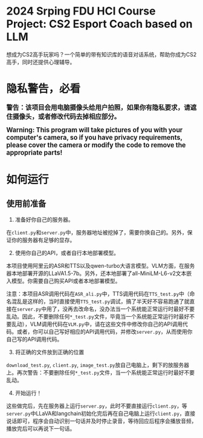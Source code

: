 # 2024 Srping FDU HCI Course Project: CS2 Esport Coach based on LLM

想成为CS2高手玩家吗？一个简单的带有知识库的语音对话系统，帮助你成为CS2高手，同时还提供心理辅导。

# 隐私警告，必看

<big> **警告：该项目会用电脑摄像头给用户拍照，如果你有隐私要求，请遮住摄像头，或者修改代码去掉相应部分。** </big>
  
<big> **Warning: This program will take pictures of you with your computer's camera, so if you have privacy requirements, please cover the camera or modify the code to remove the appropriate parts!** </big>

# 如何运行
## 使用前准备
1. 准备好你自己的服务器。

在```client.py```和```server.py```中，服务器地址被挖掉了，需要你换自己的。另外，保证你的服务器有足够的显存。

2. 使用你自己的API，或者自行本地部署模型。
   
本项目使用阿里云的ASR和TTS以及qwen-turbo大语言模型。VLM方面，在服务器本地部署开源的LLaVA1.5-7b。另外，还本地部署了all-MiniLM-L6-v2文本嵌入模型。你需要自己购买API或者本地部署模型。

注意：本项目ASR调用代码在```ASR_ali.py```中，TTS调用代码在```TTS_test.py```中（命名混乱是这样的，当时直接使用```TTS_test.py```调试，搞了半天好不容易跑通了就直接在```server.py```中用了，没再去改命名，没办法当一个系统能正常运行时最好不要乱动。因此，不要删除任何```*_test.py```文件，毕竟当一个系统能正常运行时最好不要乱动），VLM调用代码在```VLM.py```中，请在这些文件中修改你自己的API调用代码。或者，你可以自己写好相应的API调用代码，并修改```server.py```，从而使用你自己写的API调用代码。

3. 将正确的文件放到正确的位置

```download_test.py```, ```client.py```, ```image_test.py```放自己电脑上，剩下的放服务器上。再次警告：不要删除任何```*_test.py```文件，当一个系统能正常运行时最好不要乱动。

4. 开始运行！

这些做完后，先在服务器上运行```server.py```，此时不要直接运行```client.py```，等```server.py```中LLaVA和langchain初始化完后再在自己电脑上运行```client.py```，直接说话即可，程序会自动识别一句话并及时停止录音，等待回应后程序会播放音频，播放完后可以再说下一句话。

